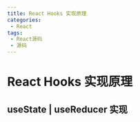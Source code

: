 ```yaml
---
title: React Hooks 实现原理
categories:
 - React
tags:
 - React源码
 - 源码
---
```


# React Hooks 实现原理

## useState | useReducer 实现
